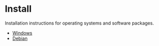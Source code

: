 # Install
Installation instructions for operating systems and software packages.

- [Windows](windows)
- [Debian](debian)
